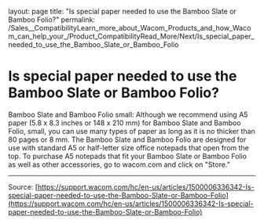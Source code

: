 layout: page
title: "Is special paper needed to use the Bamboo Slate or Bamboo Folio?"
permalink: /Sales__CompatibilityLearn_more_about_Wacom_Products_and_how_Wacom_can_help_your_/Product_CompatibilityRead_More/Next/Is_special_paper_needed_to_use_the_Bamboo_Slate_or_Bamboo_Folio

# Is special paper needed to use the Bamboo Slate or Bamboo Folio?

Bamboo Slate and Bamboo Folio small: Although we recommend using A5 paper (5.8 x 8.3 inches or 148 x 210 mm) for Bamboo Slate and Bamboo Folio, small, you can use many types of paper as long as it is no thicker than 80 pages or 8 mm. The Bamboo Slate and Bamboo Folio are designed for use with standard A5 or half-letter size office notepads that open from the top. To purchase A5 notepads that fit your Bamboo Slate or Bamboo Folio as well as other accessories, go to wacom.com and click on "Store.”

---
Source: [https://support.wacom.com/hc/en-us/articles/1500006336342-Is-special-paper-needed-to-use-the-Bamboo-Slate-or-Bamboo-Folio](https://support.wacom.com/hc/en-us/articles/1500006336342-Is-special-paper-needed-to-use-the-Bamboo-Slate-or-Bamboo-Folio)

